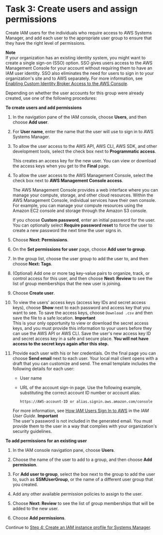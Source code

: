 # Task 3: Create users and assign permissions<a name="setup-create-users-nonadmin-users"></a>

Create IAM users for the individuals who require access to AWS Systems Manager, and add each user to the appropriate user group to ensure that they have the right level of permissions\. 

**Note**  
If your organization has an existing identity system, you might want to create a single sign\-on \(SSO\) option\. SSO gives users access to the AWS Management Console for your account without requiring them to have an IAM user identity\. SSO also eliminates the need for users to sign in to your organization's site and to AWS separately\. For more information, see [Enabling Custom Identity Broker Access to the AWS Console](https://docs.aws.amazon.com/IAM/latest/UserGuide/id_roles_providers_enable-console-custom-url.html)\.

Depending on whether the user accounts for this group were already created, use one of the following procedures:

**To create users and add permissions**

1. In the navigation pane of the IAM console, choose **Users**, and then choose **Add user**\.

1. For **User name**, enter the name that the user will use to sign in to AWS Systems Manager\.

1. To allow the user access to the AWS API, AWS CLI, AWS SDK, and other development tools, select the check box next to **Programmatic access**\.

   This creates an access key for the new user\. You can view or download the access keys when you get to the **Final** page\. 

1. To allow the user access to the AWS Management Console, select the check box next to **AWS Management Console access**\. 

   The AWS Management Console provides a web interface where you can manage your compute, storage, and other cloud resources\. Within the AWS Management Console, individual services have their own console\. For example, you can manage your compute resources using the Amazon EC2 console and storage through the Amazon S3 console\.

   If you choose **Custom password**, enter an initial password for the user\. You can optionally select **Require password reset** to force the user to create a new password the next time the user signs in\.

1. Choose **Next: Permissions**\.

1. On the **Set permissions for user** page, choose **Add user to group**\.

1. In the group list, choose the user group to add the user to, and then choose **Next: Tags**\.

1. \(Optional\) Add one or more tag key\-value pairs to organize, track, or control access for this user, and then choose **Next: Review** to see the list of group memberships that the new user is joining\. 

1. Choose **Create user**\.

1. To view the users' access keys \(access key IDs and secret access keys\), choose **Show** next to each password and access key that you want to see\. To save the access keys, choose `Download .csv` and then save the file to a safe location\.
**Important**  
This is your only opportunity to view or download the secret access keys, and you must provide this information to your users before they can use the AWS API or AWS CLI\. Save the user's new access key ID and secret access key in a safe and secure place\. **You will not have access to the secret keys again after this step\.**

1. Provide each user with his or her credentials\. On the final page you can choose **Send email** next to each user\. Your local mail client opens with a draft that you can customize and send\. The email template includes the following details for each user:
   + User name
   + URL of the account sign\-in page\. Use the following example, substituting the correct account ID number or account alias:

     ```
     https://AWS-account-ID or alias.signin.aws.amazon.com/console
     ```

   For more information, see [How IAM Users Sign In to AWS](https://docs.aws.amazon.com/IAM/latest/UserGuide/id_users_sign-in.html) in the *IAM User Guide*\.
**Important**  
The user's password is not included in the generated email\. You must provide them to the user in a way that complies with your organization's security guidelines\.

**To add permissions for an existing user**

1. In the IAM console navigation pane, choose **Users**\.

1. Choose the name of the user to add to a group, and then choose **Add permission**\.

1. For **Add user to group**, select the box next to the group to add the user to, such as **SSMUserGroup**, or the name of a different user group that you created\.

1. Add any other available permission policies to assign to the user\.

1. Choose **Next: Review** to see the list of group memberships that will be added to the new user\.

1. Choose **Add permissions**\.

Continue to [Step 4: Create an IAM instance profile for Systems Manager](setup-instance-profile.md)\.